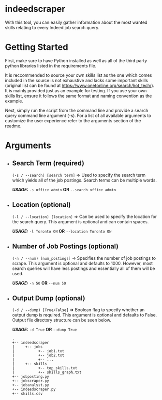 # indeedscraper
With this tool, you can easily gather information about the most wanted skills relating to every Indeed job search query.  

# Getting Started

First, make sure to have Python installed as well as all of the third party python libraries listed in the requirements file.

It is reccommended to source your own skills list as the one which comes included in the source is not exhaustive and lacks some important skills (original list can be found at https://www.onetonline.org/search/hot_tech/). It is mainly provided just as an example for testing. If you use your own skills list, ensure it follows the same format and naming convention as the example.

Next, simply run the script from the command line and provide a search query command line argument (-s). For a list of all available arguments to customize the user experience refer to the arguments section of the readme.

# Arguments

- ## Search Term (required)

  `(-s / --search) [search term]` => Used to specify the search term which yields all of the job postings. Search terms can be multiple words.
  
  **_USAGE:_** `-s office admin` **OR** `--search office admin`

- ## Location (optional)

  `(-l / --location) [location]` => Can be used to specify the location for the search query. This argument is optional and can contain spaces.
  
  **_USAGE:_** `-l Toronto ON` **OR** `--location Toronto ON`

- ## Number of Job Postings (optional)

  `(-n / --num) [num_postings]` => Specifies the number of job postings to scrape. This argument is optional and defaults to 1000. However, most search queries will have less postings and essentially all of them will be used.
  
  **_USAGE:_** `-n 50` **OR** `--num 50`

- ## Output Dump (optional)

  `(-d / --dump) [True/False]` => Boolean flag to specify whether an output dump is required. This argument is optional and defaults to False. Output file directory structure can be seen below.
  
  **_USAGE:_** `-d True` **OR** `--dump True`
  
  ```
  .
  +-- indeedscraper
  |     +-- jobs
  |           +-- job1.txt
  |           +-- job2.txt
  |           +-- ...
  |     +-- skills
  |           +-- top_skills.txt
  |           +-- skills_graph.txt
  +-- jobposting.py
  +-- jobscraper.py
  +-- jobanalyst.py
  +-- indeedscraper.py
  +-- skills.csv
  ```
